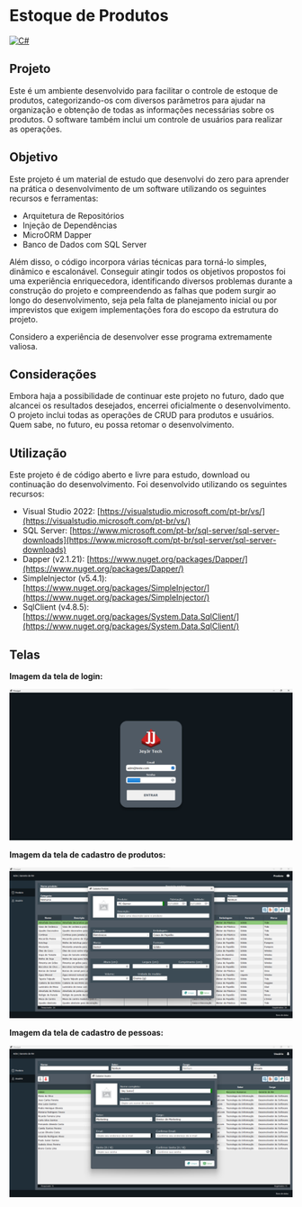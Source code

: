 # Estoque de Produtos

[![C#](https://img.shields.io/badge/C%23-.NET%206-blue.svg)](https://visualstudio.microsoft.com/pt-br/vs/)

## Projeto

Este é um ambiente desenvolvido para facilitar o controle de estoque de produtos, categorizando-os com diversos parâmetros para ajudar na organização e obtenção de todas as informações necessárias sobre os produtos. O software também inclui um controle de usuários para realizar as operações.

## Objetivo

Este projeto é um material de estudo que desenvolvi do zero para aprender na prática o desenvolvimento de um software utilizando os seguintes recursos e ferramentas:

- Arquitetura de Repositórios
- Injeção de Dependências
- MicroORM Dapper
- Banco de Dados com SQL Server

Além disso, o código incorpora várias técnicas para torná-lo simples, dinâmico e escalonável. Conseguir atingir todos os objetivos propostos foi uma experiência enriquecedora, identificando diversos problemas durante a construção do projeto e compreendendo as falhas que podem surgir ao longo do desenvolvimento, seja pela falta de planejamento inicial ou por imprevistos que exigem implementações fora do escopo da estrutura do projeto.

Considero a experiência de desenvolver esse programa extremamente valiosa.

## Considerações

Embora haja a possibilidade de continuar este projeto no futuro, dado que alcancei os resultados desejados, encerrei oficialmente o desenvolvimento. O projeto inclui todas as operações de CRUD para produtos e usuários. Quem sabe, no futuro, eu possa retomar o desenvolvimento.

## Utilização

Este projeto é de código aberto e livre para estudo, download ou continuação do desenvolvimento. Foi desenvolvido utilizando os seguintes recursos:

- Visual Studio 2022: [https://visualstudio.microsoft.com/pt-br/vs/](https://visualstudio.microsoft.com/pt-br/vs/)
- SQL Server: [https://www.microsoft.com/pt-br/sql-server/sql-server-downloads](https://www.microsoft.com/pt-br/sql-server/sql-server-downloads)
- Dapper (v2.1.21): [https://www.nuget.org/packages/Dapper/](https://www.nuget.org/packages/Dapper/)
- SimpleInjector (v5.4.1): [https://www.nuget.org/packages/SimpleInjector/](https://www.nuget.org/packages/SimpleInjector/)
- SqlClient (v4.8.5): [https://www.nuget.org/packages/System.Data.SqlClient/](https://www.nuget.org/packages/System.Data.SqlClient/)

## Telas

**Imagem da tela de login:**

![Tela de Login](https://raw.githubusercontent.com/JeyJr/EstoqueProdutos/master/Estoque/Data/screens/Login.png)

**Imagem da tela de cadastro de produtos:**

![Tela de Cadastro de Produtos](https://raw.githubusercontent.com/JeyJr/EstoqueProdutos/master/Estoque/Data/screens/CadastrarProduto.png)

**Imagem da tela de cadastro de pessoas:**

![Tela de Cadastro de Pessoas](https://raw.githubusercontent.com/JeyJr/EstoqueProdutos/master/Estoque/Data/screens/CadastrarUsuario.png)
